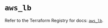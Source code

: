 # `aws_lb`

Refer to the Terraform Registry for docs: [`aws_lb`](https://registry.terraform.io/providers/hashicorp/aws/4.54.0/docs/resources/lb).
